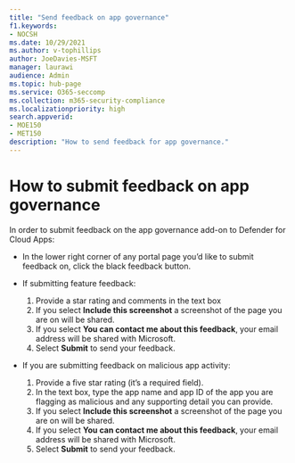```yaml
---
title: "Send feedback on app governance"
f1.keywords:
- NOCSH
ms.date: 10/29/2021
ms.author: v-tophillips
author: JoeDavies-MSFT
manager: laurawi
audience: Admin
ms.topic: hub-page
ms.service: O365-seccomp
ms.collection: m365-security-compliance
ms.localizationpriority: high
search.appverid: 
- MOE150
- MET150
description: "How to send feedback for app governance."
---
```



# How to submit feedback on app governance

In order to submit feedback on the app governance add-on to Defender for Cloud Apps:

- In the lower right corner of any portal page you’d like to submit feedback on, click the black feedback button.

- If submitting feature feedback:
  1. Provide a star rating and comments in the text box  
  1. If you select **Include this screenshot** a screenshot of the page you are on will be shared.  
  1. If you select **You can contact me about this feedback**, your email address will be shared with Microsoft.
  1. Select **Submit** to send your feedback.

- If you are submitting feedback on malicious app activity:

  1. Provide a five star rating (it’s a required field).
  1. In the text box, type the app name and app ID of the app you are flagging as malicious and any supporting detail you can provide.
  1. If you select **Include this screenshot** a screenshot of the page you are on will be shared.  
  1. If you select **You can contact me about this feedback**, your email address will be shared with Microsoft.
  1. Select **Submit** to send your feedback.
